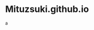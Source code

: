 # Mituzsuki.github.io
<HTML>
    <script src="http://www.w3schools.com/lib/w3data.js"></script>
    <BODY>
        <p>a</p>
        <div w3-include-html="home.html" height="100%" width="100%"></div>
        <script>
            w3IncludeHTML();
        </script>
    </BODY>

</HTML>


